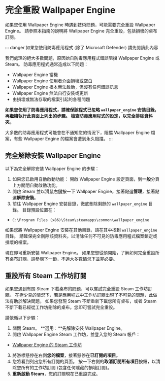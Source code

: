 # 完全重設 Wallpaper Engine

如果您使用 Wallpaper Engine 時遇到技術問題，可能需要完全重設 Wallpaper Engine。 請參照本指南的說明將 Wallpaper Engine 完全重設，包括損壞的桌布訂閱。

::: danger
如果您使用防毒應用程式 (除了 Microsoft Defender) 請先閱讀此內容

我們處理的絕大多數問題，原因始自防毒應用程式錯誤阻擋 Wallpaper Engine 或 Steam。 防毒應用程式通常造成以下問題：

* Wallpaper Engine 當機
* Wallpaper Engine 使用者介面損壞或空白
* Wallpaper Engine 根本無法啟動，但沒有任何錯誤訊息
* Wallpaper Engine 無法自行安裝或更新
* 由損壞或無法存取的檔案引起的各種問題

**如果您使用了防毒應用程式，請確保該程式已忽略 `wallpaper_engine` 安裝目錄，再繼續執行此頁面上列出的步驟。 檢查防毒應用程式的設定，以完全排除資料夾。**

大多數的防毒應用程式可能會在不通知您的情況下，阻擋 Wallpaper Engine 檔案，有些 Wallpaper Engine 的檔案會遭到永久阻擋。
:::

## 完全解除安裝 Wallpaper Engine

以下為完全解除安裝 Wallpaper Engine 的步驟：

1. 如果您已啟用自動啟動功能： 開啟 Wallpaper Engine 設定頁面，到**一般**分頁上方關閉自動啟動功能。
2. 開啟 Steam 並以滑鼠右鍵按一下 Wallpaper Engine，接著點選**管理**，接著點選**解除安裝**。
3. 前往 Wallpaper Engine 安裝目錄，徹底刪除剩餘的 `wallpaper_engine` 目錄。 目錄預設位置在：

* `C:\Program Files (x86)\Steam\steamapps\common\wallpaper_engine`

如果您將 Wallpaper Engine 安裝在其他目錄，請在其中找到 `wallpaper_engine` 目錄。 請確保完全刪除該資料夾，以清除任何不可見的防毒應用程式檔案鎖定或損壞的檔案。

現在即可重新安裝 Wallpaper Engine。 如果您想從頭開始，了解如何完全重設所有桌布訂閱，請參閱下一節，不過大多數情況下並非必要。

## 重設所有 Steam 工作坊訂閱

如果您遇到有關 Steam 下載桌布的問題，可以嘗試完全重設 Steam 工作坊訂閱。 在極少見的情況下，若是應用程式中工作坊訂閱出現了不可見的問題，此做法有助於解決問題。 如果您發現 Steam 不斷重新下載您所有桌布，或者 Steam 不斷下載已經從工作坊刪除的桌布，您即可嘗試完全重設。

請依循以下步驟：

1. 關閉 Steam。 **選用：**先解除安裝 Wallpaper Engine。
2. 開啟 Wallpaper Engine Steam 工作坊，並登入您的 Steam 帳戶：

* [Wallpaper Engine 的 Steam 工作坊](https://steamcommunity.com/app/431960/workshop/)

3. 將游標懸停在右側**您的檔案**，接著懸停在**已訂閱的項目**。
4. 您將看到列出您所有訂閱的頁面。 按一下右側的**取消訂閱所有項目**按鈕，以清除您所有的工作坊訂閱 (包含任何隱藏的損壞訂閱)。
5. **重新啟動 Steam**，您的訂閱現在已重設完成。
